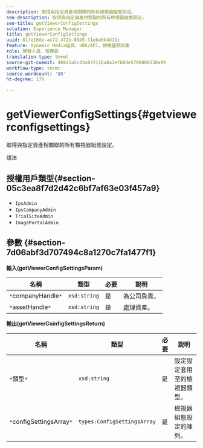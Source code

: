 ```yaml
---
description: 取得與指定資產相關聯的所有檢視器組態設定。
seo-description: 取得與指定資產相關聯的所有檢視器組態設定。
seo-title: getViewerConfigSettings
solution: Experience Manager
title: getViewerConfigSettings
uuid: 61fe16de-ac72-472b-8945-f1ebe8b4d11c
feature: Dynamic Media經典，SDK/API，檢視器預設集
role: 開發人員、管理員
translation-type: tm+mt
source-git-commit: 469d1a5c43a972116a8a2efb0de5708800130a99
workflow-type: tm+mt
source-wordcount: '88'
ht-degree: 17%

---
```



# getViewerConfigSettings{#getviewerconfigsettings}

取得與指定資產相關聯的所有檢視器組態設定。

語法

## 授權用戶類型{#section-05c3ea8f7d2d42c6bf7af63e03f457a9}

* `IpsAdmin`
* `IpsCompanyAdmin`
* `TrialSiteAdmin`
* `ImagePortalAdmin`

## 參數 {#section-7d06abf3d707494c8a1270c7fa1477f1}

**輸入(getViewerConfigSettingsParam)**

| 名稱 | 類型 | 必要 | 說明 |
|---|---|---|---|
| `*`companyHandle`*` | `xsd:string` | 是 | 為公司負責。 |
| `*`assetHandle`*` | `xsd:string` | 是 | 處理資產。 |

**輸出(getViewerCoinfigSettingsReturn)**

| 名稱 | 類型 | 必要 | 說明 |
|---|---|---|---|
| `*`類型`*` | `xsd:string` | 是 | 設定設定套用至的檢視器類型。 |
| `*`configSettingsArray`*` | `types:ConfigSettingsArray` | 是 | 檢視器組態設定的陣列。 |

